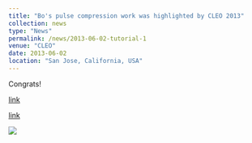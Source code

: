 ```yaml
---
title: "Bo's pulse compression work was highlighted by CLEO 2013"
collection: news
type: "News"
permalink: /news/2013-06-02-tutorial-1
venue: "CLEO"
date: 2013-06-02
location: "San Jose, California, USA"
---
```


Congrats!


[link](https://www.osapublishing.org/abstract.cfm?uri=CLEO_AT-2018-JTh5C.5 "B. Li, M. Li, S. Lou, and J. Azaña, “Linear optical pulse compression based on temporal zone plates,” Opt. Express, 21(14), pp. 16814-16830, 2013.")

[link](https://www.cleoconference.org/home/about-cleo/cleo-blog/2013/june-2013/temporal-zone-plates,-image-guided-laser-machining/ "Temporal Zone Plates, Image-guided Laser Machining, and Donuts")

<img src='/images/News-2012-06-02.jpg'>
